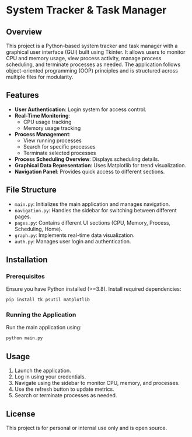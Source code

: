 # System Tracker & Task Manager

## Overview
This project is a Python-based system tracker and task manager with a graphical user interface (GUI) built using Tkinter. It allows users to monitor CPU and memory usage, view process activity, manage process scheduling, and terminate processes as needed. The application follows object-oriented programming (OOP) principles and is structured across multiple files for modularity.

## Features
- **User Authentication**: Login system for access control.
- **Real-Time Monitoring**:
  - CPU usage tracking
  - Memory usage tracking
- **Process Management**:
  - View running processes
  - Search for specific processes
  - Terminate selected processes
- **Process Scheduling Overview**: Displays scheduling details.
- **Graphical Data Representation**: Uses Matplotlib for trend visualization.
- **Navigation Panel**: Provides quick access to different sections.

## File Structure
- `main.py`: Initializes the main application and manages navigation.
- `navigation.py`: Handles the sidebar for switching between different pages.
- `pages.py`: Contains different UI sections (CPU, Memory, Process, Scheduling, Home).
- `graph.py`: Implements real-time data visualization.
- `auth.py`: Manages user login and authentication.

## Installation
### Prerequisites
Ensure you have Python installed (>=3.8). Install required dependencies:
```bash
pip install tk psutil matplotlib
```

### Running the Application
Run the main application using:
```bash
python main.py
```

## Usage
1. Launch the application.
2. Log in using your credentials.
3. Navigate using the sidebar to monitor CPU, memory, and processes.
4. Use the refresh button to update metrics.
5. Search or terminate processes as needed.

## License
This project is for personal or internal use only and is open source.


